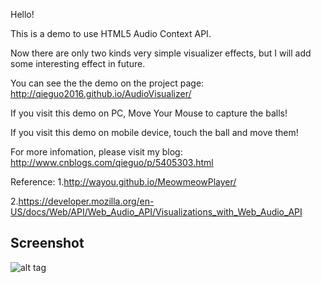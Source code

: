 Hello!

This is a demo to use HTML5 Audio Context API.

Now there are only two kinds very simple visualizer effects, but I will add some interesting effect in future.

You can see the the demo on the project page: http://qieguo2016.github.io/AudioVisualizer/

  If you visit this demo on PC, Move Your Mouse to capture the balls!
  
  If you visit this demo on mobile device, touch the ball and move them!
  
For more infomation, please visit my blog: http://www.cnblogs.com/qieguo/p/5405303.html

Reference: 
  1.http://wayou.github.io/MeowmeowPlayer/

  2.https://developer.mozilla.org/en-US/docs/Web/API/Web_Audio_API/Visualizations_with_Web_Audio_API


Screenshot
---
![alt tag](https://github.com/QieGuo2016/AudioVisualizer/blob/master/resource/Screenshot.gif?raw=true)

